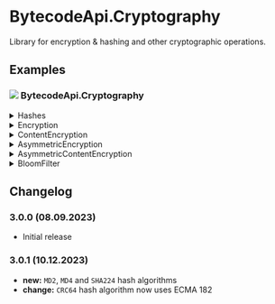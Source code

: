 # BytecodeApi.Cryptography

Library for encryption & hashing and other cryptographic operations.

## Examples

### ![](http://bytecode77.com/public/vs/namespace.png) BytecodeApi.Cryptography

<details>
<summary>Hashes</summary>

Compute hash of a `string`:

```
const string str = "Hello, World!";

string hash = Hashes.Compute(str, HashType.SHA256);
byte[] hashBytes = Hashes.ComputeBytes(str, HashType.SHA256);
```

Compute hash of a `byte[]`:

```
byte[] buffer = new byte[] { 1, 2, 3, 4, 5 };

string hash = Hashes.Compute(buffer, HashType.SHA256);
byte[] hashBytes = Hashes.ComputeBytes(buffer, HashType.SHA256);
```
</details>

<details>
<summary>Encryption</summary>

The `Encryption` class encrypts raw `byte[]` buffers using AES.

```
// The payload to encrypt:
byte[] data = new byte[] { 1, 2, 3, 4, 5, 6, 7 };

// Generate random IV:
byte[] iv = Encryption.GenerateIV();

// Derive key from a password, hashed 1000 times:
byte[] key = Hashes.ComputeBytes("password", HashType.SHA256, 1000);

// Encrypt a byte[] using the key & IV
byte[] encrypted = Encryption.Encrypt(data, iv, key);

// Decrypt data using the same key and IV
byte[] decrypted = Encryption.Decrypt(encrypted, iv, key);
```
</details>

<details>
<summary>ContentEncryption</summary>

The `ContentEncryption` class encrypts `byte[]` buffers with a password rather than a raw IV and key.

The resulting `byte[]` contains the IV and information about how many times the password was hashed. Therefore, only the password needs to be provided for decryption.

```
// The payload to encrypt:
byte[] data = new byte[] { 1, 2, 3, 4, 5, 6, 7 };

// Password
const string password = "secret";

// Encrypt using the password and hash the password 1000 times:
byte[] encrypted = ContentEncryption.Encrypt(data, password, 1000);

// Decrypt data using the password:
// The encrypted byte[] contains the IV and information about how many times the password was hashed.
// Therefore, only the password is needed.
byte[] decrypted = ContentEncryption.Decrypt(encrypted, password);
```
</details>

<details>
<summary>AsymmetricEncryption</summary>

The `AsymmetricEncryption` class encrypts and decrypts data asymmetrically using RSA.

The maximum amount of data that can be encrypted depends on the RSA key size. To encrypt any amount of data, use the `AsymmetricContentEncryption` class.

```
// The payload to encrypt:
byte[] data = new byte[] { 1, 2, 3, 4, 5, 6, 7 };

// Generate public/private key pair:
AsymmetricEncryption.GenerateKeyPair(out RSAParameters publicKey, out RSAParameters privateKey);

// Encrypt using the public key:
byte[] encrypted = AsymmetricEncryption.Encrypt(data, publicKey);

// Decrypt using the private key
byte[] decrypted = AsymmetricEncryption.Decrypt(encrypted, privateKey);
```
</details>

<details>
<summary>AsymmetricContentEncryption</summary>

This class encrypts a randomly generated AES key with an RSA key and the data with the AES key.

This is a typical approach, because RSA can only encrypt a certain amount of data, depending on the RSA key size.

```
// The payload to encrypt:
byte[] data = new byte[100]; // Can be any size
for (int i = 0; i < data.Length; i++)
{
	data[i] = 123;
}

// Generate public/private key pair
AsymmetricEncryption.GenerateKeyPair(out RSAParameters publicKey, out RSAParameters privateKey);

// Encrypt using the public key
byte[] encrypted = AsymmetricContentEncryption.Encrypt(data, publicKey);

// Decrypt using the private key
byte[] decrypted = AsymmetricContentEncryption.Decrypt(encrypted, privateKey);
```
</details>

<details>
<summary>BloomFilter</summary>

This `BloomFilter` implementation supports custom sizes, multiple hashes, and a custom hashing delegate:

```
// Create 1 Mbit bloom filter:
BloomFilter<string> bloom = new(1024 * 1024);

// The hashing function is CRC32:
bloom.HashFunctions.Add(str => BitConverter.ToUInt32(Hashes.ComputeBytes(str.ToUTF8Bytes(), HashType.CRC32)));

// Add values to the bloom filter:
bloom.Add("hello");
bloom.Add("world");

// Check, if values exist:
Console.WriteLine(bloom.Contains("hello") ? "maybe" : "no");
Console.WriteLine(bloom.Contains("world") ? "maybe" : "no");
Console.WriteLine(bloom.Contains("foobar") ? "maybe" : "no");
```
</details>

## Changelog

### 3.0.0 (08.09.2023)

* Initial release

### 3.0.1 (10.12.2023)

* **new:** `MD2`, `MD4` and `SHA224` hash algorithms
* **change:** `CRC64` hash algorithm now uses ECMA 182